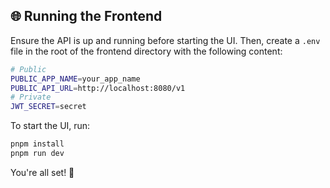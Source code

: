 ## 🌐 Running the Frontend

Ensure the API is up and running before starting the UI. Then, create a `.env` file in the root of the frontend directory with the following content:

```bash
# Public
PUBLIC_APP_NAME=your_app_name
PUBLIC_API_URL=http://localhost:8080/v1
# Private
JWT_SECRET=secret
```

To start the UI, run:

```bash
pnpm install
pnpm run dev
```

You're all set! 🚀
